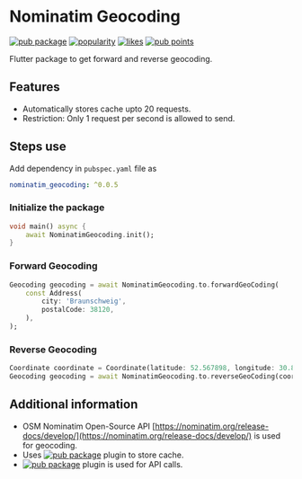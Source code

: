 # Nominatim Geocoding

[![pub package](https://img.shields.io/badge/nominatim__geocoding-0.0.5-blue)](https://pub.dev/packages/nominatim_geocoding)
[![popularity](https://badges.bar/nominatim_geocoding/popularity)](https://pub.dev/packages/nominatim_geocoding/score)
[![likes](https://badges.bar/nominatim_geocoding/likes)](https://pub.dev/packages/nominatim_geocoding/score)
[![pub points](https://badges.bar/nominatim_geocoding/pub%20points)](https://pub.dev/packages/nominatim_geocoding/score)

Flutter package to get forward and reverse geocoding.

## Features

- Automatically stores cache upto 20 requests.
- Restriction: Only 1 request per second is allowed to send.

## Steps use

Add dependency in `pubspec.yaml` file as

```yaml
nominatim_geocoding: ^0.0.5
```

### Initialize the package

```dart
void main() async {
    await NominatimGeocoding.init();
}
```

### Forward Geocoding

```dart
Geocoding geocoding = await NominatimGeocoding.to.forwardGeoCoding(
    const Address(
        city: 'Braunschweig',
        postalCode: 38120,
    ),
);
```

### Reverse Geocoding

```dart
Coordinate coordinate = Coordinate(latitude: 52.567898, longitude: 30.887776);
Geocoding geocoding = await NominatimGeocoding.to.reverseGeoCoding(coordinate);
```

## Additional information

- OSM Nominatim Open-Source API [https://nominatim.org/release-docs/develop/](https://nominatim.org/release-docs/develop/) is used for geocoding.
- Uses [![pub package](https://img.shields.io/badge/get_storage-grey)](https://pub.dev/packages/get_storage) plugin to store cache.
- [![pub package](https://img.shields.io/badge/get-grey)](https://pub.dev/packages/get) plugin is used for API calls.
